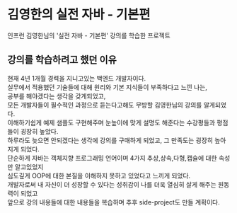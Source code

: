 # 김영한의 실전 자바 - 기본편
인프런 김영한님의 '실전 자바 - 기본편' 강의를 학습한 프로젝트

## 강의를 학습하려고 했던 이유
현재 4년 1개월 경력을 지니고있는 백엔드 개발자이다.<br/>
실무에서 적용했던 기술들에 대해 원리와 기본 지식들이 부족하다고 느낀 나는,<br/>
공부를 해야겠다는 생각을 갖게되었고, <br/>
모든 개발자들이 필수적인 과정으로 듣는다고해도 무방할 김영한님의 강의를 알게되었다.<br/>
이해하기쉽게 예제 샘플도 구현해주며 눈높이에 맞게 설명도 해준다는 수강평들과 평점들이 굉장히 높았다.<br/>
하루라도 늦으면 안되겠다는 생각에 강의를 구매하게 되었고, 그 만족도는 굉장히 높아지게 되었다.<br/>
단순하게 자바는 객체지향 프로그래밍 언어이며 4가지 추상,상속,다형,캡슐에 대한 속성만 알고있었지<br/>
심도깊게 OOP에 대한 본질을 이해하지 못하고 있었다고 느끼게 되었다.<br/>
개발자로써 내 자신이 더 성장할 수 있다는 성취감이 나를 더욱 열심히 살게 해주는 원동력이 되었고<br/>
앞으로 강의 내용들에 대한 내용들을 복습하며 추후 side-project도 만들 계획이다.
